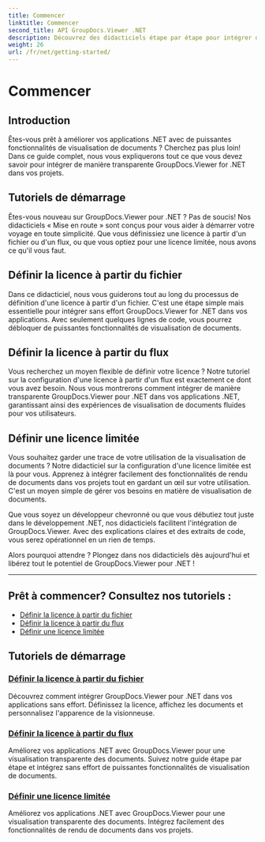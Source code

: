 ```yaml
---
title: Commencer
linktitle: Commencer
second_title: API GroupDocs.Viewer .NET
description: Découvrez des didacticiels étape par étape pour intégrer de manière transparente GroupDocs.Viewer for .NET dans vos applications. Apprenez à définir des licences et à personnaliser l'apparence du visualiseur.
weight: 26
url: /fr/net/getting-started/
---
```


# Commencer


## Introduction

Êtes-vous prêt à améliorer vos applications .NET avec de puissantes fonctionnalités de visualisation de documents ? Cherchez pas plus loin! Dans ce guide complet, nous vous expliquerons tout ce que vous devez savoir pour intégrer de manière transparente GroupDocs.Viewer for .NET dans vos projets.

## Tutoriels de démarrage

Êtes-vous nouveau sur GroupDocs.Viewer pour .NET ? Pas de soucis! Nos didacticiels « Mise en route » sont conçus pour vous aider à démarrer votre voyage en toute simplicité. Que vous définissiez une licence à partir d'un fichier ou d'un flux, ou que vous optiez pour une licence limitée, nous avons ce qu'il vous faut.

## Définir la licence à partir du fichier

Dans ce didacticiel, nous vous guiderons tout au long du processus de définition d'une licence à partir d'un fichier. C'est une étape simple mais essentielle pour intégrer sans effort GroupDocs.Viewer for .NET dans vos applications. Avec seulement quelques lignes de code, vous pourrez débloquer de puissantes fonctionnalités de visualisation de documents.

## Définir la licence à partir du flux

Vous recherchez un moyen flexible de définir votre licence ? Notre tutoriel sur la configuration d'une licence à partir d'un flux est exactement ce dont vous avez besoin. Nous vous montrerons comment intégrer de manière transparente GroupDocs.Viewer pour .NET dans vos applications .NET, garantissant ainsi des expériences de visualisation de documents fluides pour vos utilisateurs.

## Définir une licence limitée

Vous souhaitez garder une trace de votre utilisation de la visualisation de documents ? Notre didacticiel sur la configuration d'une licence limitée est là pour vous. Apprenez à intégrer facilement des fonctionnalités de rendu de documents dans vos projets tout en gardant un œil sur votre utilisation. C'est un moyen simple de gérer vos besoins en matière de visualisation de documents.

Que vous soyez un développeur chevronné ou que vous débutiez tout juste dans le développement .NET, nos didacticiels facilitent l'intégration de GroupDocs.Viewer. Avec des explications claires et des extraits de code, vous serez opérationnel en un rien de temps.

Alors pourquoi attendre ? Plongez dans nos didacticiels dès aujourd'hui et libérez tout le potentiel de GroupDocs.Viewer pour .NET !

---

## Prêt à commencer? Consultez nos tutoriels :

- [Définir la licence à partir du fichier](./set-license-from-file/)
- [Définir la licence à partir du flux](./set-license-from-stream/)
- [Définir une licence limitée](./set-metered-license/)

## Tutoriels de démarrage
### [Définir la licence à partir du fichier](./set-license-from-file/)
Découvrez comment intégrer GroupDocs.Viewer pour .NET dans vos applications sans effort. Définissez la licence, affichez les documents et personnalisez l'apparence de la visionneuse.
### [Définir la licence à partir du flux](./set-license-from-stream/)
Améliorez vos applications .NET avec GroupDocs.Viewer pour une visualisation transparente des documents. Suivez notre guide étape par étape et intégrez sans effort de puissantes fonctionnalités de visualisation de documents.
### [Définir une licence limitée](./set-metered-license/)
Améliorez vos applications .NET avec GroupDocs.Viewer pour une visualisation transparente des documents. Intégrez facilement des fonctionnalités de rendu de documents dans vos projets.